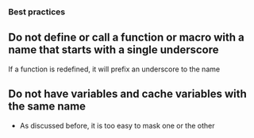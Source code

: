 ### Best practices


## Do not define or call a function or macro with a name that starts with a single underscore
If a function is redefined, it will prefix an underscore to the name


## Do not have variables and cache variables with the same name
* As discussed before, it is too easy to mask one or the other
